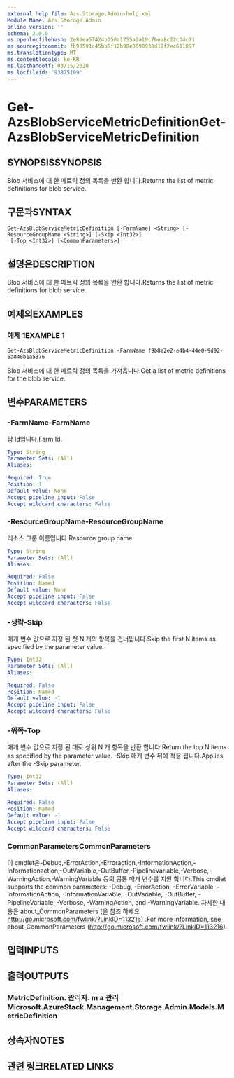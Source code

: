 ```yaml
---
external help file: Azs.Storage.Admin-help.xml
Module Name: Azs.Storage.Admin
online version: ''
schema: 2.0.0
ms.openlocfilehash: 2e80ea57424b350a1255a2a19c7bea8c22c34c71
ms.sourcegitcommit: fb95591c45bb5f12b98e0690938d18f2ec611897
ms.translationtype: MT
ms.contentlocale: ko-KR
ms.lasthandoff: 03/15/2020
ms.locfileid: "93875109"
---
```

# <span data-ttu-id="df7f7-101">Get-AzsBlobServiceMetricDefinition</span><span class="sxs-lookup"><span data-stu-id="df7f7-101">Get-AzsBlobServiceMetricDefinition</span></span>

## <span data-ttu-id="df7f7-102">SYNOPSIS</span><span class="sxs-lookup"><span data-stu-id="df7f7-102">SYNOPSIS</span></span>
<span data-ttu-id="df7f7-103">Blob 서비스에 대 한 메트릭 정의 목록을 반환 합니다.</span><span class="sxs-lookup"><span data-stu-id="df7f7-103">Returns the list of metric definitions for blob service.</span></span>

## <span data-ttu-id="df7f7-104">구문과</span><span class="sxs-lookup"><span data-stu-id="df7f7-104">SYNTAX</span></span>

```
Get-AzsBlobServiceMetricDefinition [-FarmName] <String> [-ResourceGroupName <String>] [-Skip <Int32>]
 [-Top <Int32>] [<CommonParameters>]
```

## <span data-ttu-id="df7f7-105">설명은</span><span class="sxs-lookup"><span data-stu-id="df7f7-105">DESCRIPTION</span></span>
<span data-ttu-id="df7f7-106">Blob 서비스에 대 한 메트릭 정의 목록을 반환 합니다.</span><span class="sxs-lookup"><span data-stu-id="df7f7-106">Returns the list of metric definitions for blob service.</span></span>

## <span data-ttu-id="df7f7-107">예제의</span><span class="sxs-lookup"><span data-stu-id="df7f7-107">EXAMPLES</span></span>

### <span data-ttu-id="df7f7-108">예제 1</span><span class="sxs-lookup"><span data-stu-id="df7f7-108">EXAMPLE 1</span></span>
```
Get-AzsBlobServiceMetricDefinition -FarmName f9b8e2e2-e4b4-44e0-9d92-6a848b1a5376
```

<span data-ttu-id="df7f7-109">Blob 서비스에 대 한 메트릭 정의 목록을 가져옵니다.</span><span class="sxs-lookup"><span data-stu-id="df7f7-109">Get a list of metric definitions for the blob service.</span></span>

## <span data-ttu-id="df7f7-110">변수</span><span class="sxs-lookup"><span data-stu-id="df7f7-110">PARAMETERS</span></span>

### <span data-ttu-id="df7f7-111">-FarmName</span><span class="sxs-lookup"><span data-stu-id="df7f7-111">-FarmName</span></span>
<span data-ttu-id="df7f7-112">팜 Id입니다.</span><span class="sxs-lookup"><span data-stu-id="df7f7-112">Farm Id.</span></span>

```yaml
Type: String
Parameter Sets: (All)
Aliases:

Required: True
Position: 1
Default value: None
Accept pipeline input: False
Accept wildcard characters: False
```

### <span data-ttu-id="df7f7-113">-ResourceGroupName</span><span class="sxs-lookup"><span data-stu-id="df7f7-113">-ResourceGroupName</span></span>
<span data-ttu-id="df7f7-114">리소스 그룹 이름입니다.</span><span class="sxs-lookup"><span data-stu-id="df7f7-114">Resource group name.</span></span>

```yaml
Type: String
Parameter Sets: (All)
Aliases:

Required: False
Position: Named
Default value: None
Accept pipeline input: False
Accept wildcard characters: False
```

### <span data-ttu-id="df7f7-115">-생략</span><span class="sxs-lookup"><span data-stu-id="df7f7-115">-Skip</span></span>
<span data-ttu-id="df7f7-116">매개 변수 값으로 지정 된 첫 N 개의 항목을 건너뜁니다.</span><span class="sxs-lookup"><span data-stu-id="df7f7-116">Skip the first N items as specified by the parameter value.</span></span>

```yaml
Type: Int32
Parameter Sets: (All)
Aliases:

Required: False
Position: Named
Default value: -1
Accept pipeline input: False
Accept wildcard characters: False
```

### <span data-ttu-id="df7f7-117">-위쪽</span><span class="sxs-lookup"><span data-stu-id="df7f7-117">-Top</span></span>
<span data-ttu-id="df7f7-118">매개 변수 값으로 지정 된 대로 상위 N 개 항목을 반환 합니다.</span><span class="sxs-lookup"><span data-stu-id="df7f7-118">Return the top N items as specified by the parameter value.</span></span>
<span data-ttu-id="df7f7-119">-Skip 매개 변수 뒤에 적용 됩니다.</span><span class="sxs-lookup"><span data-stu-id="df7f7-119">Applies after the -Skip parameter.</span></span>

```yaml
Type: Int32
Parameter Sets: (All)
Aliases:

Required: False
Position: Named
Default value: -1
Accept pipeline input: False
Accept wildcard characters: False
```

### <span data-ttu-id="df7f7-120">CommonParameters</span><span class="sxs-lookup"><span data-stu-id="df7f7-120">CommonParameters</span></span>
<span data-ttu-id="df7f7-121">이 cmdlet은-Debug,-ErrorAction,-Erroraction,-InformationAction,-Informationaction,-OutVariable,-OutBuffer,-PipelineVariable,-Verbose,-WarningAction,-WarningVariable 등의 공통 매개 변수를 지원 합니다.</span><span class="sxs-lookup"><span data-stu-id="df7f7-121">This cmdlet supports the common parameters: -Debug, -ErrorAction, -ErrorVariable, -InformationAction, -InformationVariable, -OutVariable, -OutBuffer, -PipelineVariable, -Verbose, -WarningAction, and -WarningVariable.</span></span> <span data-ttu-id="df7f7-122">자세한 내용은 about_CommonParameters (을 참조 하세요 http://go.microsoft.com/fwlink/?LinkID=113216) .</span><span class="sxs-lookup"><span data-stu-id="df7f7-122">For more information, see about_CommonParameters (http://go.microsoft.com/fwlink/?LinkID=113216).</span></span>

## <span data-ttu-id="df7f7-123">입력</span><span class="sxs-lookup"><span data-stu-id="df7f7-123">INPUTS</span></span>

## <span data-ttu-id="df7f7-124">출력</span><span class="sxs-lookup"><span data-stu-id="df7f7-124">OUTPUTS</span></span>

### <span data-ttu-id="df7f7-125">MetricDefinition. 관리자. m a 관리</span><span class="sxs-lookup"><span data-stu-id="df7f7-125">Microsoft.AzureStack.Management.Storage.Admin.Models.MetricDefinition</span></span>

## <span data-ttu-id="df7f7-126">상속자</span><span class="sxs-lookup"><span data-stu-id="df7f7-126">NOTES</span></span>

## <span data-ttu-id="df7f7-127">관련 링크</span><span class="sxs-lookup"><span data-stu-id="df7f7-127">RELATED LINKS</span></span>
